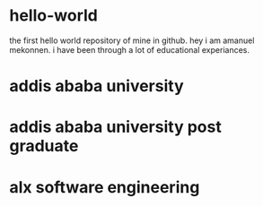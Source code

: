 # hello-world
the first hello world repository of mine in github.
hey i am amanuel mekonnen. i have been through a lot of educational experiances.
# addis ababa university
# addis ababa university post graduate
# alx software engineering

